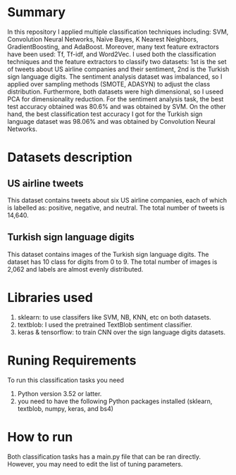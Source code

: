 # Summary
In this repository I applied multiple classification techniques including: SVM, Convolution Neural Networks, Naïve Bayes, K Nearest Neighbors, GradientBoosting, and AdaBoost. Moreover, many text feature extractors have been used: Tf, Tf-idf, and Word2Vec. I used both the classification techniques and the feature extractors  to classify two datasets: 1st is the set of tweets about US airline companies and their sentiment, 2nd is the Turkish sign language digits. The sentiment analysis dataset was imbalanced, so I applied over sampling methods (SMOTE, ADASYN) to adjust the class distribution. Furthermore, both datasets were high dimensional, so I useed PCA for dimensionality reduction. For the sentiment analysis task, the best test accuracy obtained was 80.6% and was obtained by SVM. On the other hand, the best classification test accuracy I got for the Turkish sign language dataset was 98.06% and was obtained by Convolution Neural Networks.

# Datasets description
## US airline tweets
 This dataset contains tweets about six US airline companies, each of which is labelled as: positive, negative, and neutral. The total number of tweets is 14,640.

## Turkish sign language digits

 This dataset contains images of the Turkish sign language digits. The dataset has 10 class for digits from 0 to 9. The total number of images is 2,062 and labels are almost evenly distributed.

# Libraries used
1. sklearn: to use classifers like SVM, NB, KNN, etc on both datasets. 
2. textblob: I used the pretrained TextBlob sentiment classifier.
3. keras & tensorflow: to train CNN over the sign language digits datasets.

# Runing Requirements
To run this classification tasks you need
1. Python version 3.52 or latter.
2. you need to have the following Python packages installed (sklearn, textblob, numpy, keras, and bs4)

# How to run
Both classification tasks has a main.py file that can be ran directly. However, you may need to edit the list of tuning parameters.